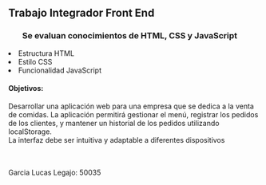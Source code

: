 <h2>Trabajo Integrador Front End </h2>
<h3><ul>Se evaluan conocimientos de HTML, CSS y JavaScript</ul></h3>
<li>Estructura HTML</li>
<li>Estilo CSS</li>
<li>Funcionalidad JavaScript</li>
<h4>Objetivos:</h4>
<p>Desarrollar una aplicación web para una empresa que se dedica a la venta de comidas. La aplicación permitirá gestionar el menú, registrar los pedidos de los clientes, y mantener un historial de los pedidos utilizando localStorage.<br>
  La interfaz debe ser intuitiva y adaptable a diferentes dispositivos</p>
  <br>
  <br>

<footer>
  Garcia Lucas
  Legajo: 50035
</footer>
